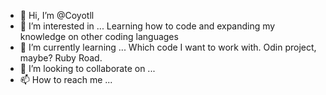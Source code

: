 - 👋 Hi, I’m @Coyotll
- 👀 I’m interested in ... Learning how to code and expanding my knowledge on other coding languages
- 🌱 I’m currently learning ... Which code I want to work with. Odin project, maybe? Ruby Road.
- 💞️ I’m looking to collaborate on ...
- 📫 How to reach me ...

<!---
Coyotll/Coyotll is a ✨ special ✨ repository because its `README.md` (this file) appears on your GitHub profile.
You can click the Preview link to take a look at your changes.
--->
